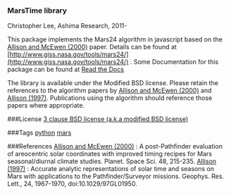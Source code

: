 ### MarsTime library

Christopher Lee, Ashima Research, 2011-

This package implements the Mars24 algorithm in javascript based on the [Allison and McEwen (2000)] paper. Details can be found at [http://www.giss.nasa.gov/tools/mars24/](http://www.giss.nasa.gov/tools/mars24/) . Some Documentation for this package can be found at [Read the Docs](http://marstime.readthedocs.org/en/latest/)

The library is available under the Modified BSD license. Please retain the references to the algorithm papers by [Allison and McEwen (2000)] and [Allison (1997)]. Publications using the algorithm should reference those papers where appropriate.


###License
[3 clause BSD license (a.k.a modified BSD license)](http://ashimagroup.net/os/license/bsd-3clause)


###Tags
[python](http://ashimagroup.net/os/tag/python)
[mars](http://ashimagroup.net/os/tag/mars)

###References
[Allison and McEwen (2000)] :  A post-Pathfinder evaluation of areocentric solar coordinates with improved timing recipes for Mars seasonal/diurnal climate studies. Planet. Space Sci. 48, 215-235.
[Allison (1997)] :  Accurate analytic representations of solar time and seasons on Mars with applications to the Pathfinder/Surveyor missions. Geophys. Res. Lett., 24, 1967-1970, doi:10.1029/97GL01950.



[Allison and McEwen (2000)]: http://dx.doi.org/10.1016/S0032-0633(99)00092-6
[Allison (1997)]: http://dx.doi.org/10.1029/97GL01950